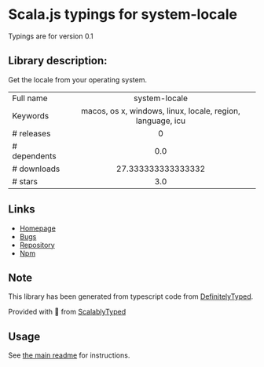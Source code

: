 
# Scala.js typings for system-locale

Typings are for version 0.1

## Library description:
Get the locale from your operating system.

|                    |                 |
| ------------------ | :-------------: |
| Full name          | system-locale |
| Keywords           | macos, os x, windows, linux, locale, region, language, icu |
| # releases         | 0 |
| # dependents       | 0.0 |
| # downloads        | 27.333333333333332 |
| # stars            | 3.0 |

## Links
- [Homepage](https://github.com/derhuerst/system-locale)
- [Bugs](https://github.com/derhuerst/system-locale/issues)
- [Repository](https://github.com/derhuerst/system-locale)
- [Npm](https://www.npmjs.com/package/system-locale)
    


## Note
This library has been generated from typescript code from [DefinitelyTyped](https://definitelytyped.org).

Provided with :purple_heart: from [ScalablyTyped](https://github.com/oyvindberg/ScalablyTyped)

## Usage
See [the main readme](../../readme.md) for instructions.


